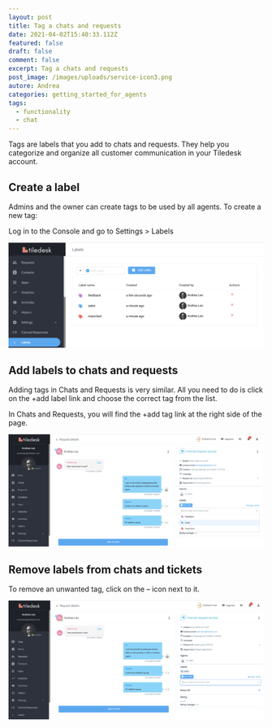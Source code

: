 ```yaml
---
layout: post
title: Tag a chats and requests
date: 2021-04-02T15:40:33.112Z
featured: false
draft: false
comment: false
excerpt: Tag a chats and requests
post_image: /images/uploads/service-icon3.png
autore: Andrea
categories: getting_started_for_agents
tags:
  - functionality
  - chat
---
```

Tags are labels that you add to chats and requests. They help you categorize and organize all customer communication in your Tiledesk account.

## Create a label

Admins and the owner can create tags to be used by all agents. To create a new tag:

Log in to the Console and go to Settings > Labels

![create a new tag](/images/uploads/image-88.png "Create a new tag")

## Add labels to chats and requests

Adding tags in Chats and Requests is very similar. All you need to do is click on the +add label link and choose the correct tag from the list.

In Chats and Requests, you will find the +add tag link at the right side of the page.

![add tag link ](/images/uploads/image-99.png "add tag link ")

## Remove labels from chats and tickets

To remove an unwanted tag, click on the – icon next to it.

![Remove labels from chats](/images/uploads/image-100.png "Remove labels from chats")